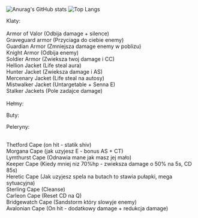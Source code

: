 ![Anurag's GitHub stats](https://github-readme-stats.vercel.app/api?username=Kowaak&show_icons=true&theme=dracula)
![Top Langs](https://github-readme-stats.vercel.app/api/top-langs/?username=Kowaak&layout=pie&theme=dracula)

Klaty:<br>
<br>
Armor of Valor (Odbija damage + silence)<br>
Graveguard armor (Przyciaga do ciebie enemy)<br>
Guardian Armor (Zmniejsza damage enemy w poblizu)<br>
Knight Armor (Odbija enemy)<br>
Soldier Armor (Zwieksza twoj damage i CC)<br>
Hellion Jacket (Life steal aura)<br>
Hunter Jacket (Zwieksza damage i AS)<br>
Mercenary Jacket (Life steal na autosy)<br>
Mistwalker Jacket (Untargetable + Senna E)<br>
Stalker Jackets (Pole zadajce damage) <br>
<br>
Hełmy:<br>



Buty:<br>



Peleryny:<br><br>

Thetford Cape (on hit - statik shiv)<br>
Morgana Cape (jak uzyjesz E - bonus AS + CT)<br>
Lymthurst Cape (Odnawia mane jak masz jej mało)<br>
Keeper Cape (Kiedy mniej niz 70%hp - zwieksza damage o 50% na 5s, CD 85s)<br>
Heretic Cape (Jak uzyjesz spela na butach to stawia pułapki, mega sytuacyjna)<br>
Sterling Cape (Cleanse)<br>
Carleon Cape (Reset CD na Q)<br>
Bridgewatch Cape (Sandstorm który slowyje enemy)<br>
Avalonian Cape (On hit - dodatkowy damage + redukcja damage)<br>

<!--
**Kowaak/Kowaak** is a ✨ _special_ ✨ repository because its `README.md` (this file) appears on your GitHub profile.
Here are some ideas to get you started:
- 🔭 I’m currently working on ...
- 🌱 I’m currently learning ...
- 👯 I’m looking to collaborate on ...
- 🤔 I’m looking for help with ...
- 💬 Ask me about ...
- 📫 How to reach me: ...
- 😄 Pronouns: ...
- ⚡ Fun fact: ...
-->
